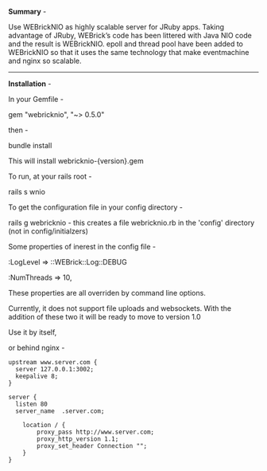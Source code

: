 **Summary** -

Use WEBrickNIO as highly scalable server for JRuby apps. Taking advantage of JRuby, WEBrick’s code has been littered with Java NIO code and the result is WEBrickNIO. epoll and thread pool have been added to WEBrickNIO so that it uses the same technology that make eventmachine and nginx so scalable.

- - -

**Installation** -

In your Gemfile -

gem "webricknio", "~> 0.5.0"

then -

bundle install

This will install webricknio-{version}.gem

To run, at your rails root -

rails s wnio

To get the configuration file in your config directory -

rails g webricknio - this creates a file webricknio.rb in the 'config' directory (not in config/initialzers)

Some properties of inerest in the config file -

:LogLevel       => ::WEBrick::Log::DEBUG

:NumThreads     => 10,

These properties are all overriden by command line options.

Currently, it does not support file uploads and websockets. With the addition of these two it will be ready to move to version 1.0

Use it by itself,

or behind nginx -

    upstream www.server.com {
      server 127.0.0.1:3002;
      keepalive 8;
    }
    
    server {
      listen 80
      server_name  .server.com;
      
        location / {
            proxy_pass http://www.server.com;
            proxy_http_version 1.1;
            proxy_set_header Connection "";
        }    
    }
        
    
    